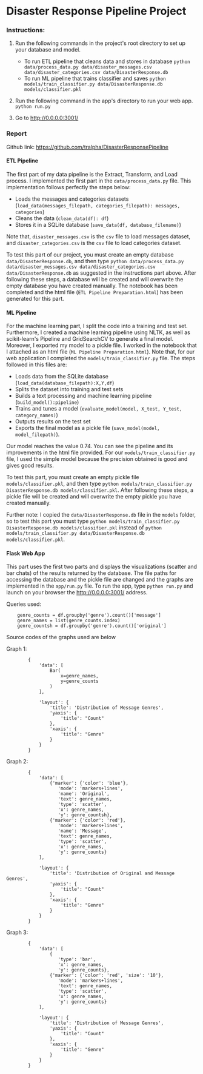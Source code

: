 # Disaster Response Pipeline Project

### Instructions:
1. Run the following commands in the project's root directory to set up your database and model.

    - To run ETL pipeline that cleans data and stores in database
        `python data/process_data.py data/disaster_messages.csv data/disaster_categories.csv data/DisasterResponse.db`
    - To run ML pipeline that trains classifier and saves
        `python models/train_classifier.py data/DisasterResponse.db models/classifier.pkl`

2. Run the following command in the app's directory to run your web app.
    `python run.py`

3. Go to http://0.0.0.0:3001/

### Report 

Github link: https://github.com/tralpha/DisasterResponsePipeline

#### ETL Pipeline
The first part of my data pipeline is the Extract, Transform, and Load process. I implemented the first part in the `data/process_data.py` file. This implementation follows perfectly the steps below:
- Loads the messages and categories datasets (`load_data(messages_filepath, categories_filepath): messages, categories`) 
- Cleans the data (`clean_data(df): df`)
- Stores it in a SQLite database (`save_data(df, database_filename)`)

Note that, `disaster_messages.csv` is the `csv` file to load messages dataset, and `disaster_categories.csv` is the `csv` file to load categories dataset.

To test this part of our project, you must create an empty database  `data/DisasterResponse.db`, and then type  `python data/process_data.py data/disaster_messages.csv data/disaster_categories.csv data/DisasterResponse.db` as suggested in the instructions part above. After following these steps, a database will be created and will overwrite the empty database you have created manually. The notebook has been completed and the html file (`ETL Pipeline Preparation.html`) has been generated for this part.


#### ML Pipeline
For the machine learning part, I split the code into a training and test set. Furthermore, I created a machine learning pipeline using NLTK, as well as scikit-learn's Pipeline and GridSearchCV to generate a final model. Moreover, I exported my model to a pickle file. I worked in the notebook that I attached as an html file (`ML Pipeline Preparation.html`). Note that, for our web application I completed the `models/train_classifier.py` file. The steps followed in this files are:

- Loads data from the SQLite database (`load_data(database_filepath):X,Y,df`)
- Splits the dataset into training and test sets
- Builds a text processing and machine learning pipeline (`build_model():pipeline`)
- Trains and tunes a model (`evaluate_model(model, X_test, Y_test, category_names)`)
- Outputs results on the test set
- Exports the final model as a pickle file (`save_model(model, model_filepath)`).


Our model reaches the value 0.74. You can see the pipeline and its improvements in the html file provided. For our `models/train_classifier.py` file, I used the simple model because the precision obtained is good and gives good results.

To test this part, you must create an empty pickle file `models/classifier.pkl`, and then type `python models/train_classifier.py DisasterResponse.db models/classifier.pkl`. After following these steps, a pickle file will be created and will overwrite the empty pickle you have created manually.

Further note: I copied the `data/DisasterResponse.db` file in the `models` folder, so to test this part you must type `python models/train_classifier.py DisasterResponse.db models/classifier.pkl` instead of `python models/train_classifier.py data/DisasterResponse.db models/classifier.pkl`.

#### Flask Web App
This part uses the first two parts and displays the visualizations (scatter and bar chats) of the results returned by the database. The file paths for accessing the database and the pickle file are changed and the graphs are implemented in the `app/run.py` file. To run the app, type `python run.py` and launch on your browser the http://0.0.0.0:3001/ address.

Queries used:
```
    genre_counts = df.groupby('genre').count()['message']
    genre_names = list(genre_counts.index)
    genre_countsh = df.groupby('genre').count()['original']
```

Source codes of the graphs used are below

Graph 1:
```
        {
            'data': [
                Bar(
                    x=genre_names,
                    y=genre_counts
                )
            ],

            'layout': {
                'title': 'Distribution of Message Genres',
                'yaxis': {
                    'title': "Count"
                },
                'xaxis': {
                    'title': "Genre"
                }
            }
        }
```

Graph 2:
```
        {
            'data': [
                {'marker': {'color': 'blue'},
                   'mode': 'markers+lines',
                   'name': 'Original',
                   'text': genre_names,
                   'type': 'scatter',
                   'x': genre_names,
                   'y': genre_countsh},
                {'marker': {'color': 'red'},
                   'mode': 'markers+lines',
                   'name': 'Message',
                   'text': genre_names,
                   'type': 'scatter',
                   'x': genre_names,
                   'y': genre_counts}
            ],

            'layout': {
                'title': 'Distribution of Original and Message Genres',
                'yaxis': {
                    'title': "Count"
                },
                'xaxis': {
                    'title': "Genre"
                }
            }
        }
```

Graph 3:
```
        {
            'data': [
                {
                   'type': 'bar',
                   'x': genre_names,
                   'y': genre_counts},
                {'marker': {'color': 'red', 'size': '10'},
                   'mode': 'markers+lines',
                   'text': genre_names,
                   'type': 'scatter',
                   'x': genre_names,
                   'y': genre_counts}
            ],

            'layout': {
                'title': 'Distribution of Message Genres',
                'yaxis': {
                    'title': "Count"
                },
                'xaxis': {
                    'title': "Genre"
                }
            }
        }
```






